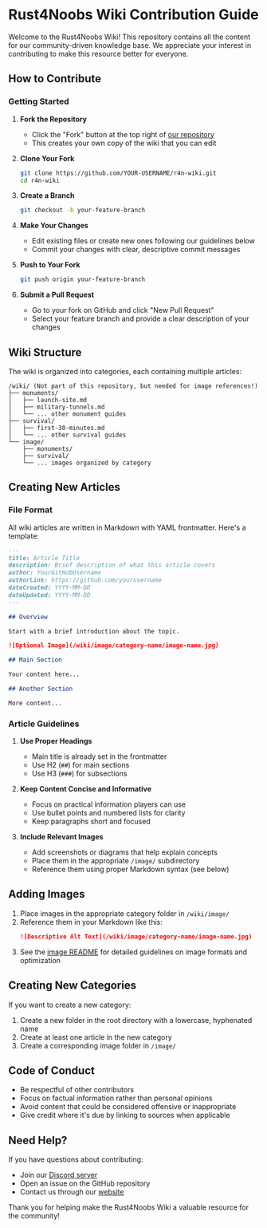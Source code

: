 # Rust4Noobs Wiki Contribution Guide

Welcome to the Rust4Noobs Wiki! This repository contains all the content for our community-driven knowledge base. We appreciate your interest in contributing to make this resource better for everyone.

## How to Contribute

### Getting Started

1. **Fork the Repository**
   - Click the "Fork" button at the top right of [our repository](https://github.com/illuminatisx/r4n-wiki)
   - This creates your own copy of the wiki that you can edit

2. **Clone Your Fork**
   ```bash
   git clone https://github.com/YOUR-USERNAME/r4n-wiki.git
   cd r4n-wiki
   ```

3. **Create a Branch**
   ```bash
   git checkout -b your-feature-branch
   ```

4. **Make Your Changes**
   - Edit existing files or create new ones following our guidelines below
   - Commit your changes with clear, descriptive commit messages

5. **Push to Your Fork**
   ```bash
   git push origin your-feature-branch
   ```

6. **Submit a Pull Request**
   - Go to your fork on GitHub and click "New Pull Request"
   - Select your feature branch and provide a clear description of your changes

## Wiki Structure

The wiki is organized into categories, each containing multiple articles:

```
/wiki/ (Not part of this repository, but needed for image references!)
├── monuments/
│   ├── launch-site.md
│   ├── military-tunnels.md
│   └── ... other monument guides
├── survival/
│   ├── first-30-minutes.md
│   └── ... other survival guides
└── image/
    ├── monuments/
    ├── survival/
    └── ... images organized by category
```

## Creating New Articles

### File Format

All wiki articles are written in Markdown with YAML frontmatter. Here's a template:

```markdown
---
title: Article Title
description: Brief description of what this article covers
author: YourGitHubUsername
authorLink: https://github.com/yourusername
dateCreated: YYYY-MM-DD
dateUpdated: YYYY-MM-DD
---

## Overview

Start with a brief introduction about the topic.

![Optional Image](/wiki/image/category-name/image-name.jpg)

## Main Section

Your content here...

## Another Section

More content...
```

### Article Guidelines

1. **Use Proper Headings**
   - Main title is already set in the frontmatter
   - Use H2 (`##`) for main sections
   - Use H3 (`###`) for subsections

2. **Keep Content Concise and Informative**
   - Focus on practical information players can use
   - Use bullet points and numbered lists for clarity
   - Keep paragraphs short and focused

3. **Include Relevant Images**
   - Add screenshots or diagrams that help explain concepts
   - Place them in the appropriate `/image/` subdirectory
   - Reference them using proper Markdown syntax (see below)

## Adding Images

1. Place images in the appropriate category folder in `/wiki/image/`
2. Reference them in your Markdown like this:
   ```markdown
   ![Descriptive Alt Text](/wiki/image/category-name/image-name.jpg)
   ```
3. See the [image README](/wiki/image/README.md) for detailed guidelines on image formats and optimization

## Creating New Categories

If you want to create a new category:

1. Create a new folder in the root directory with a lowercase, hyphenated name
2. Create at least one article in the new category
3. Create a corresponding image folder in `/image/`

## Code of Conduct

- Be respectful of other contributors
- Focus on factual information rather than personal opinions
- Avoid content that could be considered offensive or inappropriate
- Give credit where it's due by linking to sources when applicable

## Need Help?

If you have questions about contributing:

- Join our [Discord server](https://discord.gg/r4n)
- Open an issue on the GitHub repository
- Contact us through our [website](https://4noobs.co/contact)

Thank you for helping make the Rust4Noobs Wiki a valuable resource for the community! 
